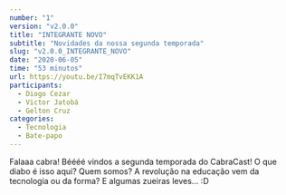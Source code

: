 ```yaml
---
number: "1"
version: "v2.0.0"
title: "INTEGRANTE NOVO"
subtitle: "Novidades da nossa segunda temporada"
slug: "v2.0.0_INTEGRANTE_NOVO"
date: "2020-06-05"
time: "53 minutos"
url: https://youtu.be/I7mqTvEKK1A
participants:
  - Diogo Cezar
  - Victor Jatobá
  - Gelton Cruz
categories:
  - Tecnologia
  - Bate-papo
---
```


Falaaa cabra! Béééé vindos a segunda temporada do CabraCast!
O que diabo é isso aqui? Quem somos? A revolução na educação vem da tecnologia ou da forma? E algumas zueiras leves... :D
